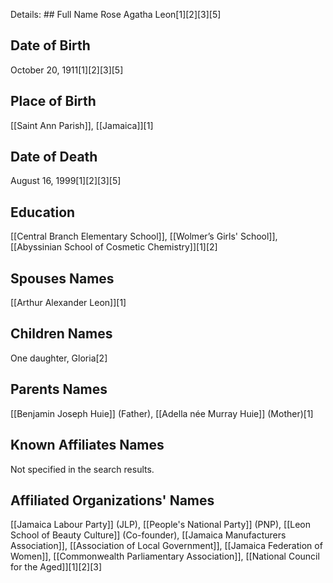 Details: ## Full Name
Rose Agatha Leon[1][2][3][5]

## Date of Birth
October 20, 1911[1][2][3][5]

## Place of Birth
[[Saint Ann Parish]], [[Jamaica]][1]

## Date of Death
August 16, 1999[1][2][3][5]

## Education
[[Central Branch Elementary School]],
[[Wolmer’s Girls' School]],
[[Abyssinian School of Cosmetic Chemistry]][1][2]

## Spouses Names
[[Arthur Alexander Leon]][1]

## Children Names
One daughter, Gloria[2]

## Parents Names
[[Benjamin Joseph Huie]] (Father),
[[Adella née Murray Huie]] (Mother)[1]

## Known Affiliates Names
Not specified in the search results.

## Affiliated Organizations' Names
[[Jamaica Labour Party]] (JLP),
[[People's National Party]] (PNP),
[[Leon School of Beauty Culture]] (Co-founder),
[[Jamaica Manufacturers Association]],
[[Association of Local Government]],
[[Jamaica Federation of Women]],
[[Commonwealth Parliamentary Association]],
[[National Council for the Aged]][1][2][3]

